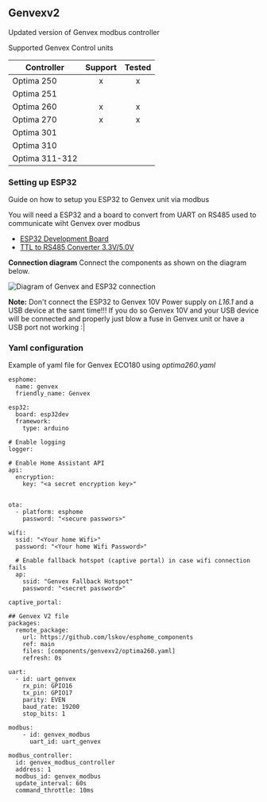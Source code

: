 ## Genvexv2

Updated version of Genvex modbus controller  

Supported Genvex Control units

|Controller     | Support   | Tested |
|---------------|:---------:|:------:|
|Optima 250     | x         | x      |
|Optima 251     |           |        |
|Optima 260     | x         | x      |
|Optima 270     | x         | x      |
|Optima 301     |           |        |
|Optima 310     |           |        |
|Optima 311-312 |           |        |


### Setting up ESP32
Guide on how to setup you ESP32 to Genvex unit via modbus

You will need a ESP32 and a board to convert from UART on RS485 used to communicate wiht Genvex over modbus
- [ESP32 Development Board](https://www.aliexpress.com/item/32834130422.html?spm=a2g0o.order_list.order_list_main.5.21ef1802NUOVTF)
- [TTL to RS485 Converter 3.3V/5.0V](https://www.aliexpress.com/item/32846149743.html?spm=a2g0o.order_list.order_list_main.28.21ef1802NUOVTF)

<b>Connection diagram</b>
Connect the components as shown on the diagram below.

![Diagram of Genvex and ESP32 connection](doc/diagram.png)

**Note:**
Don't connect the ESP32 to Genvex 10V Power supply on <em>L16.1</em> and a USB device at the samt time!!!
If you do so Genvex 10V and your USB device will be connected and properly just blow a fuse in Genvex unit or have a USB port not working :|

### Yaml configuration

Example of yaml file for Genvex ECO180 using <em>optima260.yaml</em>
```
esphome:
  name: genvex
  friendly_name: Genvex 

esp32:
  board: esp32dev
  framework:
    type: arduino

# Enable logging
logger:

# Enable Home Assistant API
api:
  encryption:
    key: "<a secret encryption key>"


ota:
  - platform: esphome
    password: "<secure passwors>"

wifi:
  ssid: "<Your home Wifi>"
  password: "<Your home Wifi Password>"

  # Enable fallback hotspot (captive portal) in case wifi connection fails
  ap:
    ssid: "Genvex Fallback Hotspot"
    password: "<secret password>"

captive_portal:

## Genvex V2 file    
packages:
  remote_package:
    url: https://github.com/lskov/esphome_components
    ref: main
    files: [components/genvexv2/optima260.yaml]
    refresh: 0s

uart:
  - id: uart_genvex
    rx_pin: GPIO16
    tx_pin: GPIO17
    parity: EVEN
    baud_rate: 19200
    stop_bits: 1
  
modbus:
    - id: genvex_modbus
      uart_id: uart_genvex
 
modbus_controller:
  id: genvex_modbus_controller
  address: 1
  modbus_id: genvex_modbus
  update_interval: 60s
  command_throttle: 10ms
```

